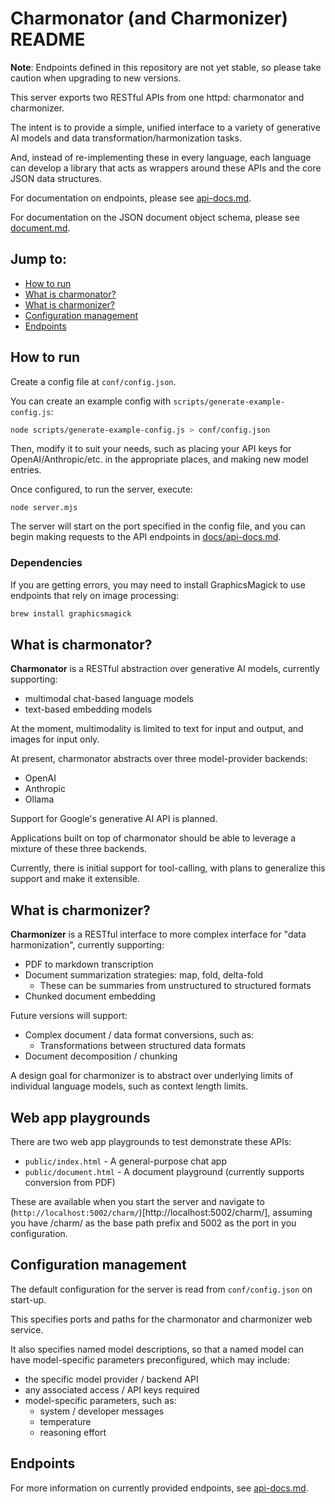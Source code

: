 # Charmonator (and Charmonizer) README

**Note**: Endpoints defined in this repository are not yet stable, so please take caution when upgrading to new versions.


This server exports two RESTful APIs from one httpd: charmonator and charmonizer.

The intent is to provide a simple, unified interface to a variety of generative AI models and data transformation/harmonization tasks.


And, instead of re-implementing these in every language, each language can develop a library that acts as wrappers around these APIs and the core JSON data structures.

For documentation on endpoints, please see [api-docs.md](docs/api-docs.md).

For documentation on the JSON document object schema, please see [document.md](docs/document.md).

## Jump to:

 - [How to run](#how-to-run)
 - [What is charmonator?](#what-is-charmonator)
 - [What is charmonizer?](#what-is-charmonizer)
 - [Configuration management](#configuration-management)
 - [Endpoints](#endpoints)

<a name="how-to-run"></a>
## How to run

Create a config file at `conf/config.json`.

You can create an example config with `scripts/generate-example-config.js`:

```bash
node scripts/generate-example-config.js > conf/config.json
```

Then, modify it to suit your needs, such as placing your API keys for OpenAI/Anthropic/etc. in the appropriate places, and making new model entries.


Once configured, to run the server, execute:

```
node server.mjs
```

The server will start on the port specified in the config file, and you can begin making requests to the API endpoints in [docs/api-docs.md](./docs/api-docs.md).


### Dependencies

If you are getting errors, you may need to install GraphicsMagick to use endpoints that rely on image processing:

```bash
brew install graphicsmagick
```



<a name="what-is-charmonator"></a>
## What is charmonator?

**Charmonator** is a RESTful abstraction over generative AI models, currently supporting:

 - multimodal chat-based language models
 - text-based embedding models

At the moment, multimodality is limited to text for input and output, and images for input only.

At present, charmonator abstracts over three model-provider backends:

 - OpenAI
 - Anthropic
 - Ollama

Support for Google's generative AI API is planned.

Applications built on top of charmonator should be able to leverage a mixture of these three backends.

Currently, there is initial support for tool-calling, with plans to generalize this support and make it extensible.



<a name="what-is-charmonizer"></a>
## What is charmonizer?

**Charmonizer** is a RESTful interface to more complex interface for "data harmonization", currently supporting:

 - PDF to markdown transcription
 - Document summarization strategies: map, fold, delta-fold
   + These can be summaries from unstructured to structured formats
 - Chunked document embedding

Future versions will support:

 - Complex document / data format conversions, such as:
   + Transformations between structured data formats
 - Document decomposition / chunking

A design goal for charmonizer is to abstract over underlying limits of individual language models, such as context length limits.


## Web app playgrounds

There are two web app playgrounds to test demonstrate these APIs:

 - `public/index.html` - A general-purpose chat app
 - `public/document.html` - A document playground (currently supports conversion from PDF)

These are available when you start the server and navigate to (`http://localhost:5002/charm/`)[http://localhost:5002/charm/], assuming you have /charm/ as the base path prefix and 5002 as the port in you configuration.



<a name="configuration-management"></a>
## Configuration management

The default configuration for the server is read from `conf/config.json` on start-up.

This specifies ports and paths for the charmonator and charmonizer web service.

It also specifies named model descriptions, so that a named model can have model-specific parameters preconfigured, which may include:

 - the specific model provider / backend API
 - any associated access / API keys required
 - model-specific parameters, such as:
   + system / developer messages
   + temperature 
   + reasoning effort



## Endpoints

For more information on currently provided endpoints, see [api-docs.md](./docs/api-docs.md).



